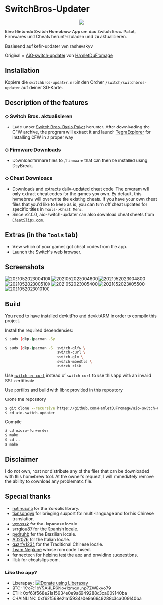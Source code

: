 # SwitchBros-Updater

<p align="center">
<img src = "https://i.imgur.com/R2NRQ1g.jpg"\><br>
</p>

Eine Nintendo Switch Homebrew App um das Switch Bros. Paket, Firmwares und Cheats herunterzuladen und zu aktualisieren.

Basierend auf [kefir-updater](https://github.com/rashevskyv/kefir-updater) von [rashevskyv](https://github.com/rashevskyv)

Original = [AiO-switch-updater](https://github.com/HamletDuFromage/aio-switch-updater) von [HamletDuFromage](https://github.com/HamletDuFromage)

## Installation
Kopiere die `switchbros-updater.nro`in den Ordner `/switch/switchbros-updater` auf deiner SD-Karte.

## Description of the features
### ⬦ Switch Bros. aktualisieren
- Lade unser [Switch Bros. Basis Paket](https://github.com/Switch-Bros/Switch-Bros.-Pack/releases/tag/1.1.0) herunter. After downloading the CFW archive, the program will extract it and launch [TegraExplorer](https://github.com/suchmememanyskill/TegraExplorer/releases/) for installing CFW in a proper way

### ⬦ Firmware Downloads
- Download firmare files to `/firmware` that can then be installed using DayBreak.

### ⬦ Cheat Downloads
- Downloads and extracts daily-updated cheat code. The program will only extract cheat codes for the games you own. By default, this homebrew will overwrite the existing cheats. If you have your own cheat files that you'd like to keep as is, you can turn off cheat updates for specific titles in `Tools->Cheat Menu`.
- Since v2.0.0, aio-switch-updater can also download cheat sheets from [`CheatSlips.com`](https://www.cheatslips.com/). 

## Extras (in the `Tools` tab)
- View which of your games got cheat codes from the app.
- Launch the Switch's web browser.

## Screenshots
![2021052023004100](https://user-images.githubusercontent.com/18294541/119041468-5754cf00-b9bf-11eb-9b98-9583f11445ed.jpg)
![2021052023004600](https://user-images.githubusercontent.com/18294541/119041470-57ed6580-b9bf-11eb-80ce-05649d640432.jpg)
![2021052023004800](https://user-images.githubusercontent.com/18294541/119041471-5885fc00-b9bf-11eb-8c9a-0944bc54afb3.jpg)
![2021052023005100](https://user-images.githubusercontent.com/18294541/119041472-5885fc00-b9bf-11eb-93bb-9105c7441132.jpg)
![2021052023005400](https://user-images.githubusercontent.com/18294541/119041473-591e9280-b9bf-11eb-82bc-bbf3364ca9a0.jpg)
![2021052023005500](https://user-images.githubusercontent.com/18294541/119041474-591e9280-b9bf-11eb-8c0e-f668505cd6ce.jpg)
![2021052023010100](https://user-images.githubusercontent.com/18294541/119041476-591e9280-b9bf-11eb-85e3-451d940bbd0c.jpg)

## Build
You need to have installed devkitPro and devkitARM in order to compile this project.

Install the required dependencies:
```bash
$ sudo (dkp-)pacman -Sy
```
```bash
$ sudo (dkp-)pacman -S  switch-glfw \
                        switch-curl \
                        switch-glm \
                        switch-mbedtls \
                        switch-zlib
```
Use [`switch-ex-curl`](https://github.com/eXhumer/switch-ex-curl) instead of `switch-curl` to use this app with an invalid SSL certificate.

Use portlibs and build with libnx provided in this repository

Clone the repository
```bash
$ git clone --recursive https://github.com/HamletDuFromage/aio-switch-updater
$ cd aio-switch-updater
```

Compile 
```bash
$ cd aiosu-forwarder
$ make
$ cd ..
$ make
```

## Disclaimer
I do not own, host nor distribute any of the files that can be downloaded with this homebrew tool. At the owner's request, I will immediately remove the ability to download any problematic file.

## Special thanks
- [natinusala](https://github.com/natinusala) for the Borealis library.
- [tiansongyu](https://github.com/tiansongyu) for bringing support for multi-language and for his Chinese translation.
- [yyoossk](https://github.com/yyoossk) for the Japanese locale.
- [sergiou87](https://github.com/sergiou87) for the Spanish locale.
- [pedruhb](https://github.com/pedruhb) for the Brazilian locale.
- [AD2076](https://github.com/AD2076) for the Italian locale.
- [qazrfv1234](https://github.com/qazrfv1234) for the Traditional Chinese locale.
- [Team Neptune](https://github.com/Team-Neptune) whose rcm code I used.
- [fennectech](https://github.com/fennectech) for helping test the app and providing suggestions.
- Iliak for cheatslips.com.

### Like the app?
- Liberapay : <a href="https://liberapay.com/HamletDuFromage/donate"><img alt="Donate using Liberapay" src="https://liberapay.com/assets/widgets/donate.svg"></a>
- BTC: 1CoFc1bY5AHLP6Noe1zmqnJnp7ZWBxyo79
- ETH: 0xf68f568e21a15934e0e9a6949288c3ca009140ba
- CHAINLINK: 0xf68f568e21a15934e0e9a6949288c3ca009140ba
